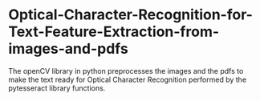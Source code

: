 # Optical-Character-Recognition-for-Text-Feature-Extraction-from-images-and-pdfs
The openCV library in python preprocesses the images and the pdfs to make the text ready for Optical Character Recognition performed by the pytesseract library functions. 

